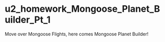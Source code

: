 # u2_homework_Mongoose_Planet_Builder_Pt_1
Move over Mongoose Flights, here comes Mongoose Planet Builder! 
